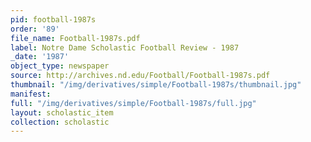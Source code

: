 ```yaml
---
pid: football-1987s
order: '89'
file_name: Football-1987s.pdf
label: Notre Dame Scholastic Football Review - 1987
_date: '1987'
object_type: newspaper
source: http://archives.nd.edu/Football/Football-1987s.pdf
thumbnail: "/img/derivatives/simple/Football-1987s/thumbnail.jpg"
manifest:
full: "/img/derivatives/simple/Football-1987s/full.jpg"
layout: scholastic_item
collection: scholastic
---
```

